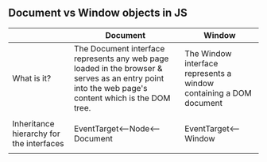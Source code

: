 ## Document vs Window objects in JS


||Document | Window |
|---|---|---|
|What is it?|The Document interface represents any web page loaded in the browser & serves as an entry point into the web page's content which is the DOM tree.|The Window interface represents a window containing a DOM document|
||||
|Inheritance hierarchy for the interfaces| EventTarget<--Node<--Document|EventTarget<--Window|
||||